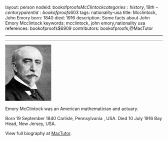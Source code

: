 layout: person
nodeid: bookofproofs$McClintock
categories: history,19th-century
parentid: bookofproofs$603
tags: nationality-usa
title: Mcclintock, John Emory
born: 1840
died: 1916
description: Some facts about John Emory Mcclintock
keywords: mcclintock, john emory,nationality usa
references: bookofproofs$6909
contributors: bookofproofs,@MacTutor

---


---

![McClintock.jpg](https://github.com/bookofproofs/bookofproofs.github.io/blob/main/_sources/_assets/images/portraits/McClintock.jpg?raw=true)

Emory McClintock was an American mathematician and actuary.

Born 19 September 1840 Carlisle, Pennsylvania , USA. Died 10 July 1916 Bay Head, New Jersey, USA.


View full biography at [MacTutor](https://mathshistory.st-andrews.ac.uk/Biographies/McClintock/).